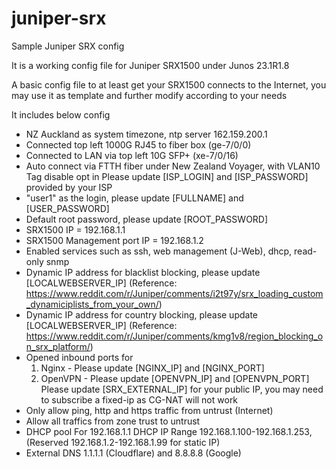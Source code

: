 # juniper-srx
Sample Juniper SRX config

It is a working config file for Juniper SRX1500 under Junos 23.1R1.8

A basic config file to at least get your SRX1500 connects to the Internet, you may use it as template and further modify according to your needs

It includes below config

- NZ Auckland as system timezone, ntp server 162.159.200.1
- Connected top left 1000G RJ45 to fiber box (ge-7/0/0)
- Connected to LAN via top left 10G SFP+ (xe-7/0/16)
- Auto connect via FTTH fiber under New Zealand Voyager, with VLAN10 Tag disable opt in Please update [ISP_LOGIN] and [ISP_PASSWORD] provided by your ISP
- "user1" as the login, please update [FULLNAME] and [USER_PASSWORD]
- Default root password, please update [ROOT_PASSWORD]
- SRX1500 IP = 192.168.1.1
- SRX1500 Management port IP = 192.168.1.2 
- Enabled services such as ssh, web management (J-Web), dhcp, read-only snmp
- Dynamic IP address for blacklist blocking, please update [LOCALWEBSERVER_IP] (Reference: https://www.reddit.com/r/Juniper/comments/i2t97y/srx_loading_custom_dynamiciplists_from_your_own/)
- Dynamic IP address for country blocking, please update [LOCALWEBSERVER_IP] (Reference: https://www.reddit.com/r/Juniper/comments/kmg1v8/region_blocking_on_srx_platform/)
- Opened inbound ports for
  1) Nginx - Please update [NGINX_IP] and [NGINX_PORT]
  2) OpenVPN - Please update [OPENVPN_IP] and [OPENVPN_PORT]
  Please update [SRX_EXTERNAL_IP] for your public IP, you may need to subscribe a fixed-ip as CG-NAT will not work
- Only allow ping, http and https traffic from untrust (Internet)
- Allow all traffics from zone trust to untrust
- DHCP pool
  For 192.168.1.1
    DHCP IP Range 192.168.1.100-192.168.1.253, (Reserved 192.168.1.2-192.168.1.99 for static IP)
- External DNS 1.1.1.1 (Cloudflare) and 8.8.8.8 (Google)
